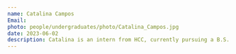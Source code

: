 ```yaml
---
name: Catalina Campos
Email:
photo: people/undergraduates/photo/Catalina_Campos.jpg
date: 2023-06-02
description: Catalina is an intern from HCC, currently pursuing a B.S. degree in Computer Science.
---
```

